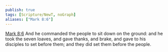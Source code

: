 ```yaml
---
publish: true
tags: [Scripture/NewT, noGraph]
aliases: ["Mark 8:6"]
---
```

[Mark 8:6](https://churchofjesuschrist.org/study/scriptures/nt/mark/8?lang=eng&id=p6#p6) And he commanded the people to sit down on the ground: and he took the seven loaves, and gave thanks, and brake, and gave to his disciples to set before them; and they did set them before the people.
